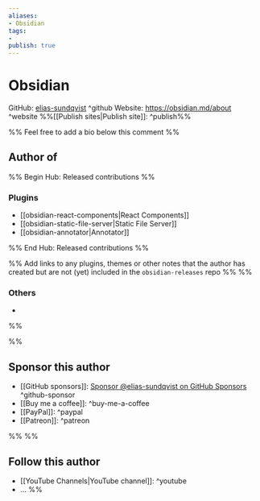 ```yaml
---
aliases:
- Obsidian
tags: 
- 
publish: true
---
```


# Obsidian

GitHub: [elias-sundqvist](https://github.com/elias-sundqvist/) ^github
Website: <https://obsidian.md/about> ^website
%%[[Publish sites|Publish site]]: ^publish%%

%% Feel free to add a bio below this comment %%


## Author of

%% Begin Hub: Released contributions %%
### Plugins
- [[obsidian-react-components|React Components]]
- [[obsidian-static-file-server|Static File Server]]
- [[obsidian-annotator|Annotator]]

%% End Hub: Released contributions %%

%% Add links to any plugins, themes or other notes that the author has created but are not (yet) included in the `obsidian-releases` repo %%
%%
### Others 

- 
%%

%%
## Sponsor this author

- [[GitHub sponsors]]: [Sponsor @elias-sundqvist on GitHub Sponsors](https://github.com/sponsors/elias-sundqvist) ^github-sponsor
- [[Buy me a coffee]]: ^buy-me-a-coffee
- [[PayPal]]: ^paypal
- [[Patreon]]: ^patreon

%%
%%
## Follow this author

- [[YouTube Channels|YouTube channel]]: ^youtube
- ...
%%